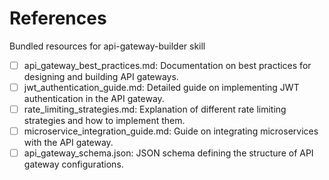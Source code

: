 # References

Bundled resources for api-gateway-builder skill

- [ ] api_gateway_best_practices.md: Documentation on best practices for designing and building API gateways.
- [ ] jwt_authentication_guide.md: Detailed guide on implementing JWT authentication in the API gateway.
- [ ] rate_limiting_strategies.md: Explanation of different rate limiting strategies and how to implement them.
- [ ] microservice_integration_guide.md: Guide on integrating microservices with the API gateway.
- [ ] api_gateway_schema.json: JSON schema defining the structure of API gateway configurations.
